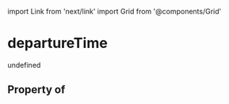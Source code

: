 import Link from 'next/link'
import Grid from '@components/Grid'

# departureTime

undefined

## Property of



